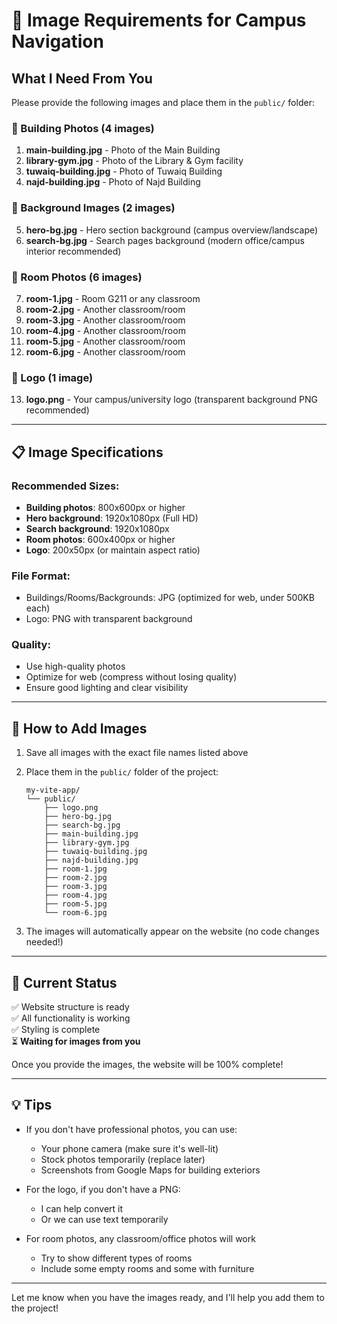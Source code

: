 # 📸 Image Requirements for Campus Navigation

## What I Need From You

Please provide the following images and place them in the `public/` folder:

### 🏢 Building Photos (4 images)
1. **main-building.jpg** - Photo of the Main Building
2. **library-gym.jpg** - Photo of the Library & Gym facility
3. **tuwaiq-building.jpg** - Photo of Tuwaiq Building
4. **najd-building.jpg** - Photo of Najd Building

### 🎨 Background Images (2 images)
5. **hero-bg.jpg** - Hero section background (campus overview/landscape)
6. **search-bg.jpg** - Search pages background (modern office/campus interior recommended)

### 🚪 Room Photos (6 images)
7. **room-1.jpg** - Room G211 or any classroom
8. **room-2.jpg** - Another classroom/room
9. **room-3.jpg** - Another classroom/room
10. **room-4.jpg** - Another classroom/room
11. **room-5.jpg** - Another classroom/room
12. **room-6.jpg** - Another classroom/room

### 🎯 Logo (1 image)
13. **logo.png** - Your campus/university logo (transparent background PNG recommended)

---

## 📋 Image Specifications

### Recommended Sizes:
- **Building photos**: 800x600px or higher
- **Hero background**: 1920x1080px (Full HD)
- **Search background**: 1920x1080px
- **Room photos**: 600x400px or higher
- **Logo**: 200x50px (or maintain aspect ratio)

### File Format:
- Buildings/Rooms/Backgrounds: JPG (optimized for web, under 500KB each)
- Logo: PNG with transparent background

### Quality:
- Use high-quality photos
- Optimize for web (compress without losing quality)
- Ensure good lighting and clear visibility

---

## 🚀 How to Add Images

1. Save all images with the exact file names listed above
2. Place them in the `public/` folder of the project:
   ```
   my-vite-app/
   └── public/
       ├── logo.png
       ├── hero-bg.jpg
       ├── search-bg.jpg
       ├── main-building.jpg
       ├── library-gym.jpg
       ├── tuwaiq-building.jpg
       ├── najd-building.jpg
       ├── room-1.jpg
       ├── room-2.jpg
       ├── room-3.jpg
       ├── room-4.jpg
       ├── room-5.jpg
       └── room-6.jpg
   ```

3. The images will automatically appear on the website (no code changes needed!)

---

## 📝 Current Status

✅ Website structure is ready  
✅ All functionality is working  
✅ Styling is complete  
⏳ **Waiting for images from you**

Once you provide the images, the website will be 100% complete!

---

## 💡 Tips

- If you don't have professional photos, you can use:
  - Your phone camera (make sure it's well-lit)
  - Stock photos temporarily (replace later)
  - Screenshots from Google Maps for building exteriors
  
- For the logo, if you don't have a PNG:
  - I can help convert it
  - Or we can use text temporarily

- For room photos, any classroom/office photos will work
  - Try to show different types of rooms
  - Include some empty rooms and some with furniture

---

Let me know when you have the images ready, and I'll help you add them to the project!
